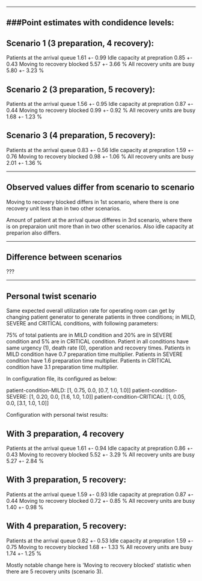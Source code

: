 
----------------------------------------------------------------------------------------------------------------
###Point estimates with condidence levels:
----------------------------------------------------------------------------------------------------------------


Scenario 1 (3 preparation, 4 recovery):
------------------------------------------------------------------------------------------------
Patients at the arrival queue                                                    1.61 +- 0.99
Idle capacity at prepration                                                      0.85 +- 0.43
Moving to recovery blocked                                                       5.57 +- 3.66 %
All recovery units are busy                                                      5.80 +- 3.23 %


Scenario 2 (3 preparation, 5 recovery):
------------------------------------------------------------------------------------------------
Patients at the arrival queue                                                    1.56 +- 0.95
Idle capacity at prepration                                                      0.87 +- 0.44
Moving to recovery blocked                                                       0.99 +- 0.92 %
All recovery units are busy                                                      1.68 +- 1.23 %


Scenario 3 (4 preparation, 5 recovery):
------------------------------------------------------------------------------------------------
Patients at the arrival queue                                                    0.83 +- 0.56
Idle capacity at prepration                                                      1.59 +- 0.76
Moving to recovery blocked                                                       0.98 +- 1.06 %
All recovery units are busy                                                      2.01 +- 1.36 %



----------------------------------------------------------------------------------------------------------------
Observed values differ from scenario to scenario
----------------------------------------------------------------------------------------------------------------

Moving to recovery blocked differs in 1st scenario, where there is one recovery unit less than in two
other scenarios.

Amount of patient at the arrival queue differes in 3rd scenario, where there is on preparaion unit
more than in two other scenarios. Also idle capacity at preparion also differs.



----------------------------------------------------------------------------------------------------------------
Difference between scenarios
----------------------------------------------------------------------------------------------------------------

???



----------------------------------------------------------------------------------------------------------------
Personal twist scenario
----------------------------------------------------------------------------------------------------------------

Same expected overall utilization rate for operating room can get by changing patient generator to generate
patients in three conditions; in MILD, SEVERE and CRITICAL conditions, with following parameters:

75% of total patients are in MILD condition and 20% are in SEVERE condition and 5% are in CRITICAL condition.
Patient in all conditions have same urgency (1), death rate (0),  operation and recovery times.
Patients in MILD condition have 0.7 preparation time multiplier.
Patients in SEVERE condition have 1.6 preparation time multiplier.
Patients in CRITICAL condition have 3.1 preparation time multiplier.

In configuration file, its configured as below:

patient-condition-MILD:     [1, 0.75, 0.0, [0.7, 1.0, 1.0]]
patient-condition-SEVERE:   [1, 0.20, 0.0, [1.6, 1.0, 1.0]]
patient-condition-CRITICAL: [1, 0.05, 0.0, [3.1, 1.0, 1.0]]


Configuration with personal twist results:

With 3 preparation, 4 recovery
------------------------------------------------------------------------------------------------
Patients at the arrival queue                                                    1.61 +- 0.94
Idle capacity at prepration                                                      0.86 +- 0.43
Moving to recovery blocked                                                       5.52 +- 3.29 %
All recovery units are busy                                                      5.27 +- 2.84 %


With 3 preparation, 5 recovery:
------------------------------------------------------------------------------------------------
Patients at the arrival queue                                                    1.59 +- 0.93
Idle capacity at prepration                                                      0.87 +- 0.44
Moving to recovery blocked                                                       0.72 +- 0.85 %
All recovery units are busy                                                      1.40 +- 0.98 %


With 4 preparation, 5 recovery:
------------------------------------------------------------------------------------------------
Patients at the arrival queue                                                    0.82 +- 0.53
Idle capacity at prepration                                                      1.59 +- 0.75
Moving to recovery blocked                                                       1.68 +- 1.33 %
All recovery units are busy                                                      1.74 +- 1.25 %


Mostly notable change here is 'Moving to recovery blocked' statistic when there are 5 recovery
units (scenario 3).
